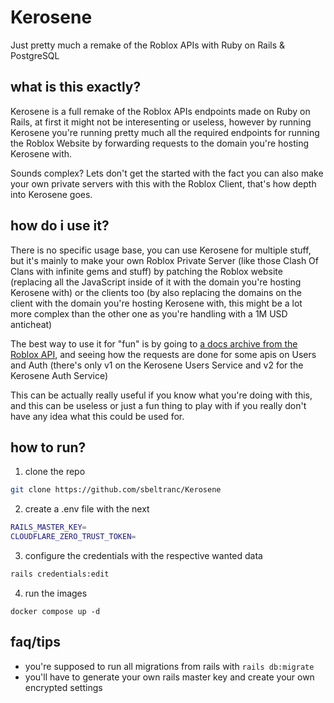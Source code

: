# Kerosene
Just pretty much a remake of the Roblox APIs with Ruby on Rails & PostgreSQL

## what is this exactly?
Kerosene is a full remake of the Roblox APIs endpoints made on Ruby on Rails, at first it might not be interesenting or useless, however by running Kerosene you're running pretty much all the required endpoints for running the Roblox Website by forwarding requests to the domain you're hosting Kerosene with.

Sounds complex? Lets don't get the started with the fact you can also make your own private servers with this with the Roblox Client, that's how depth into Kerosene goes.

## how do i use it?
There is no specific usage base, you can use Kerosene for multiple stuff, but it's mainly to make your own Roblox Private Server (like those Clash Of Clans with infinite gems and stuff) by patching the Roblox website (replacing all the JavaScript inside of it with the domain you're hosting Kerosene with) or the clients too (by also replacing the domains on the client with the domain you're hosting Kerosene with, this might be a lot more complex than the other one as you're handling with a 1M USD anticheat)

The best way to use it for "fun" is by going to [a docs archive from the Roblox API](https://apidocs.sixteensrc.zip/), and seeing how the requests are done for some apis on Users and Auth (there's only v1 on the Kerosene Users Service and v2 for the Kerosene Auth Service)

This can be actually really useful if you know what you're doing with this, and this can be useless or just a fun thing to play with if you really don't have any idea what this could be used for.

## how to run?
1. clone the repo
```sh
git clone https://github.com/sbeltranc/Kerosene
```

2. create a .env file with the next
```sh
RAILS_MASTER_KEY=
CLOUDFLARE_ZERO_TRUST_TOKEN=
```

3. configure the credentials with the respective wanted data
```sh
rails credentials:edit
```

4. run the images
```
docker compose up -d
```

## faq/tips
- you're supposed to run all migrations from rails with `rails db:migrate`
- you'll have to generate your own rails master key and create your own encrypted settings
